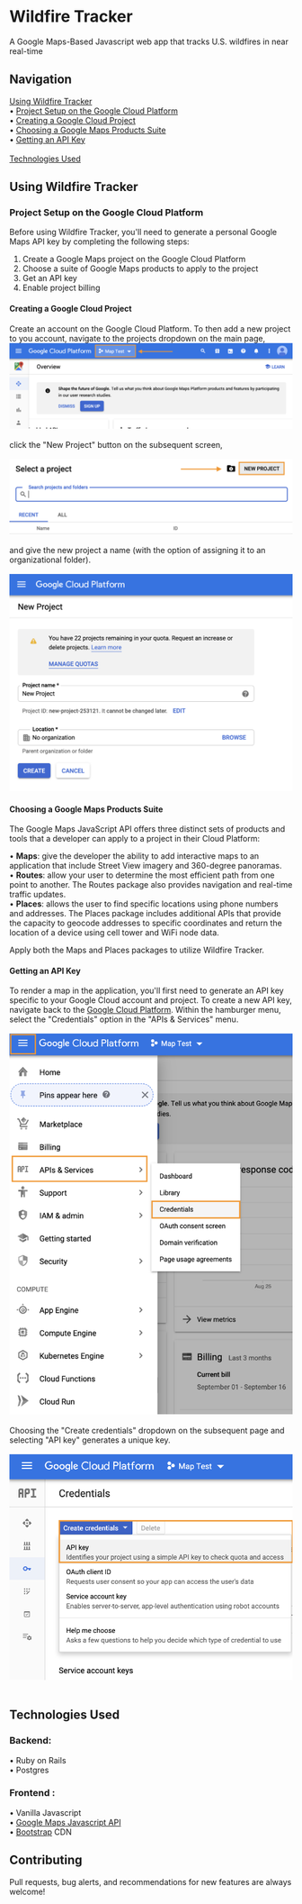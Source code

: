 # Wildfire Tracker
A Google Maps-Based Javascript web app that tracks U.S. wildfires in near real-time

## Navigation
[Using Wildfire Tracker](#using-wildfire-tracker)</br>
  • [Project Setup on the Google Cloud Platform](#project-setup-on-the-google-cloud-platform)</br>
      • [Creating a Google Cloud Project](#creating-a-google-cloud-project)</br>
      • [Choosing a Google Maps Products Suite](#choosing-a-google-maps-products-suite)</br>
      • [Getting an API Key](#getting-an-api-key)</br>
  </br>
[Technologies Used](#technologies-used)</br>


## Using Wildfire Tracker

### Project Setup on the Google Cloud Platform
Before using Wildfire Tracker, you'll need to generate a personal Google Maps API key by completing the following steps:
1. Create a Google Maps project on the Google Cloud Platform
2. Choose a suite of Google Maps products to apply to the project
3. Get an API key
4. Enable project billing

#### Creating a Google Cloud Project
Create an account on the Google Cloud Platform. To then add a new project to you account, navigate to the projects dropdown on the main page, </br>
![Image](https://github.com/lukemenard/Wildfire-Tracker/blob/master/Wildfire-Tracker/Assets/Images/Image1.png) </br>
</br>
click the "New Project" button on the subsequent screen, </br>
</br>
![Image](https://github.com/lukemenard/Wildfire-Tracker/blob/master/Wildfire-Tracker/Assets/Images/Image2.png) </br>
</br>
and give the new project a name (with the option of assigning it to an organizational folder). </br>
</br>
![Image](https://github.com/lukemenard/Wildfire-Tracker/blob/master/Wildfire-Tracker/Assets/Images/Image3.png) </br>

#### Choosing a Google Maps Products Suite
The Google Maps JavaScript API offers three distinct sets of products and tools that a developer can apply to a project in their Cloud Platform:

  • **Maps**: give the developer the ability to add interactive maps to an application that include Street View imagery and 360-degree panoramas.</br>
  • **Routes**: allow your user to determine the most efficient path from one point to another. The Routes package also provides navigation and real-time traffic updates.</br>
  • **Places**: allows the user to find specific locations using phone numbers and addresses. The Places package includes additional APIs that provide the capacity to geocode addresses to specific coordinates and return the location of a device using cell tower and WiFi node data.</br>

Apply both the Maps and Places packages to utilize Wildfire Tracker.

#### Getting an API Key
To render a map in the application, you'll first need to generate an API key specific to your Google Cloud account and project. To create a new API key, navigate back to the [Google Cloud Platform](https://cloud.google.com/console/google/maps-apis/overview). Within the hamburger menu, select the "Credentials" option in the "APIs & Services" menu.</br>
</br>
![Image](https://github.com/lukemenard/Wildfire-Tracker/blob/master/Wildfire-Tracker/Assets/Images/Image4.png)</br>
</br>
Choosing the "Create credentials" dropdown on the subsequent page and selecting "API key" generates a unique key.</br>
</br>
![Image](https://github.com/lukemenard/Wildfire-Tracker/blob/master/Wildfire-Tracker/Assets/Images/Image5.png)</br>
</br>

## Technologies Used
  ### Backend:
   • Ruby on Rails</br>
   • Postgres

### Frontend :
   • Vanilla Javascript</br>
   • [Google Maps Javascript API](https://developers.google.com/maps/documentation/javascript/tutorial)</br>
   • [Bootstrap](https://getbootstrap.com/) CDN

## Contributing
Pull requests, bug alerts, and recommendations for new features are always welcome!
